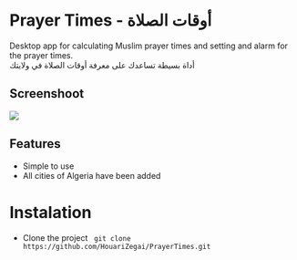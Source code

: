 # Prayer Times - أوقات الصلاة
Desktop app for calculating Muslim prayer times and setting and alarm for the prayer times. <br />
أداة بسيطة تساعدك على معرفة أوقات الصلاة في ولايتك
## Screenshoot
<img src='https://github.com/HouariZegai/PrayerTimes/blob/master/screenshoots/prayerTimes.PNG' />

## Features
* Simple to use 
* All cities of Algeria have been added

# Instalation
* Clone the project ` git clone https://github.com/HouariZegai/PrayerTimes.git`
